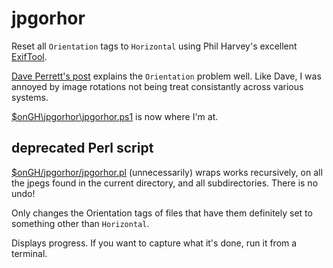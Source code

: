 
jpgorhor
========

Reset all `Orientation` tags to `Horizontal`  using Phil Harvey's excellent [ExifTool](http://en.wikipedia.org/wiki/ExifTool).

[Dave Perrett's post](http://www.daveperrett.com/articles/2012/07/28/exif-orientation-handling-is-a-ghetto/) explains the `Orientation` problem well.
Like Dave, I was annoyed by image rotations not being treat consistantly across various systems.

[$onGH\jpgorhor\jpgorhor.ps1](https://github.com/harriott/jpgorhor/blob/master/jpgorhor.ps1) is now where I'm at.

## deprecated Perl script

[$onGH/jpgorhor/jpgorhor.pl](https://github.com/harriott/jpgorhor/blob/master/jpgorhor.pl) (unnecessarily) wraps
works recursively, on all the jpegs found in the current directory, and all subdirectories.  There is no undo!

Only changes the Orientation tags of files that have them definitely set to something other than `Horizontal`.

Displays progress.  If you want to capture what it's done, run it from a terminal.

